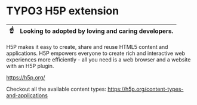 # TYPO3 H5P extension

| :point_up:    | Looking to adopted by loving and caring developers. |
|---------------|:----------------------------------------------------|


H5P makes it easy to create, share and reuse HTML5 content and applications. H5P empowers everyone to create rich and interactive web experiences more efficiently - all you need is a web browser and a website with an H5P plugin.

https://h5p.org/

Checkout all the available content types: https://h5p.org/content-types-and-applications